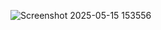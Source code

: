 ![Screenshot 2025-05-15 153556](https://github.com/user-attachments/assets/9cbc8e52-190c-42c3-bb69-65407c81eb52)
